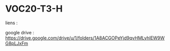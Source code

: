# VOC20-T3-H

liens :

google drive : https://drive.google.com/drive/u/1/folders/1A8ACGOPeYjd9qvHMLyhlEW9WG8pLJxFm